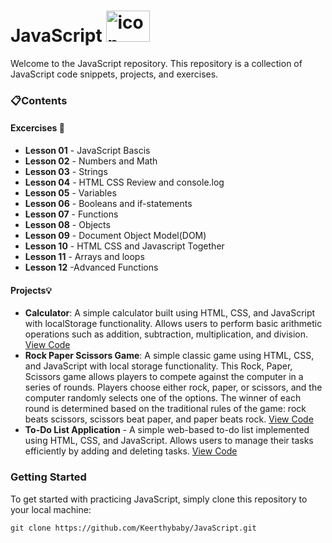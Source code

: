 # JavaScript <img src="/images/js.png" alt="icon" width="70" height="50">


Welcome to the JavaScript repository. This repository is a collection of JavaScript code snippets, projects, and exercises.

### 📋Contents

#### Excercises 💪

- **Lesson 01** - JavaScript Bascis
- **Lesson 02** - Numbers and Math
- **Lesson 03** - Strings
- **Lesson 04** - HTML CSS Review and console.log 
- **Lesson 05** - Variables
- **Lesson 06** - Booleans and if-statements
- **Lesson 07** - Functions
- **Lesson 08** - Objects
- **Lesson 09** - Document Object Model(DOM)
- **Lesson 10** - HTML CSS and Javascript Together
- **Lesson 11** - Arrays and loops
- **Lesson 12** -Advanced Functions

 #### Projects💡

- **Calculator**: A simple calculator built using HTML, CSS, and JavaScript with localStorage functionality. Allows users to perform basic arithmetic operations such as addition, subtraction, multiplication, and division.  [View Code](https://github.com/Keerthybaby/JavaScript/blob/master/Lesson10/10j.html)
- **Rock Paper Scissors Game**: A simple classic game using HTML, CSS, and JavaScript with local storage functionality. This Rock, Paper, Scissors game allows players to compete against the computer in a series of rounds. Players choose either rock, paper, or scissors, and the computer randomly selects one of the options. The winner of each round is determined based on the traditional rules of the game: rock beats scissors, scissors beat paper, and paper beats rock.  [View Code](https://github.com/Keerthybaby/JavaScript/blob/master/12-rock-paper-scissors.html)
- **To-Do List Application** - A simple web-based to-do list implemented using HTML, CSS, and JavaScript. Allows users to manage their tasks efficiently by adding and deleting tasks. [View Code](https://github.com/Keerthybaby/JavaScript/blob/master/12-todo-list.html)
### Getting Started
To get started with practicing JavaScript, simply clone this repository to your local machine:
```
git clone https://github.com/Keerthybaby/JavaScript.git
```


